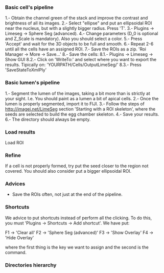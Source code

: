 ### Basic cell's pipeline

1.- Obtain the channel green of the stack and improve the contrast and brightness of all its images.
2.- Select "ellipse" and put an ellipsoidal ROI near the nucleus, but with a slightly bigger radius. Press 'T'.
3.- Plugins -> Limeseg -> Sphere Seg (advanced).
4.- Change parameters (D_0 is optional and Z_Scale is mandatory). Also you should select a color.
5.- Press 'Accept' and wait for the 3D objects to be full and smooth.
6.- Repeat 2-6 until all the cells have an assigned ROI.
7.- Save the ROIs as a zip. 'Roi Manager -> More -> Save...'
8.- Save the cells:
	8.1.- Plugins -> Limeseg -> Show GUI
	8.2.- Click on 'WriteTo:' and select where you want to export the results. Tipically on: 'YOURPATH/Cells/OutputLimeSeg/'
	8.3.- Press 'SaveStateToXmlPly'

### Basic lumen's pipeline

1.- Segment the lumen of the images, taking a bit more than is strictly at your sight. I.e. You should paint as a lumen a bit of apical cells.
2.- Once the lumen is properly segmented, import it to FIJI.
3.- Follow the steps of http://imagej.net/LimeSeg section 'Starting with a ROI skeleton', where the seeds are selected to build the egg chamber skeleton.
4.- Save your results.
6.- The directory should always be empty.


### Load results

Load ROI


### Refine

If a cell is not properly formed, try put the seed closer to the region not covered. You should also consider put a bigger ellipsoidal ROI.

### Advices

- Save the ROIs often, not just at the end of the pipeline.

### Shortcuts

We advice to put shortcuts instead of perform all the clicking. To do this, you must 'Plugins -> Shortcuts -> Add shortcut'. We have put:

F1 -> 'Clear all'
F2 -> 'Sphere Seg (advanced)'
F3 -> 'Show Overlay'
F4 -> 'Hide Overlay'

where the first thing is the key we want to assign and the second is the command.


### Directories hierarchy

